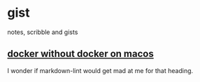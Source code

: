 # gist

notes, scribble and gists

## [docker without docker on macos](./no-docker/README.md)

I wonder if markdown-lint would get mad at me for that heading.
